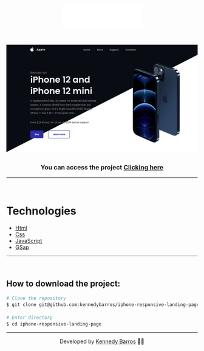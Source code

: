 <h1 align="center">
    <img src="./assets/img/logo.svg">
</h1>

<h1 align="center">
    <img src="./banner.png">
</h1>

<h3 align="center">You can access the project <a href="" target="_blank">Clicking here</a></h3>

---

</br>

# Technologies

- [Html](https://www.w3schools.com/html/)
- [Css](https://www.w3schools.com/css/)
- [JavaScript](https://developer.mozilla.org/en-US/docs/Web/JavaScript)
- [GSap](https://greensock.com/gsap/)

---

<br/>

## How to download the project:

```bash
# Clone the repository
$ git clone git@github.com:kennedybarros/iphone-responsive-landing-page.git

# Enter directory
$ cd iphone-responsive-landing-page
```

---

<p align="center"> Developed by <a href="https://www.linkedin.com/in/kennedybarros/">Kennedy Barros</a> ✌🏼</p>
